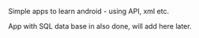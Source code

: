 Simple apps to learn android - using API, xml etc.

App with SQL data base in also done, will add here later.
